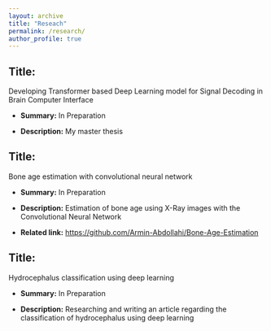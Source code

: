 ```yaml
---
layout: archive
title: "Reseach"
permalink: /research/
author_profile: true
---
```





## Title:
Developing Transformer based Deep Learning model for Signal Decoding in Brain Computer Interface

- **Summary:** In Preparation

- **Description:** My master thesis








## Title:
Bone age estimation with convolutional neural network

- **Summary:** In Preparation

- **Description:** Estimation of bone age using X-Ray images with the Convolutional Neural Network

- **Related link:** https://github.com/Armin-Abdollahi/Bone-Age-Estimation









## Title:
Hydrocephalus classification using deep learning

- **Summary:** In Preparation

- **Description:** Researching and writing an article regarding the classification of hydrocephalus using deep learning





